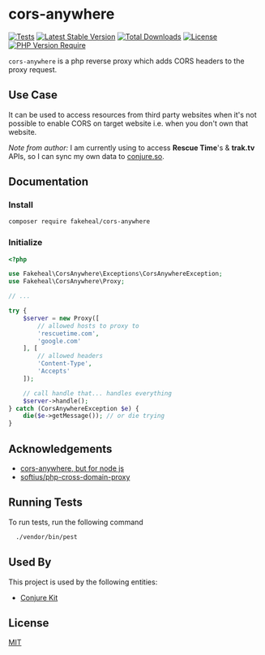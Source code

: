 # cors-anywhere
[![Tests](https://github.com/fakeheal/cors-anywhere/actions/workflows/php.yml/badge.svg?branch=main)](https://github.com/fakeheal/cors-anywhere/actions/workflows/php.yml) 
[![Latest Stable Version](http://poser.pugx.org/fakeheal/cors-anywhere/v)](https://packagist.org/packages/fakeheal/cors-anywhere) 
[![Total Downloads](http://poser.pugx.org/fakeheal/cors-anywhere/downloads)](https://packagist.org/packages/fakeheal/cors-anywhere) 
[![License](http://poser.pugx.org/fakeheal/cors-anywhere/license)](https://packagist.org/packages/fakeheal/cors-anywhere) 
[![PHP Version Require](http://poser.pugx.org/fakeheal/cors-anywhere/require/php)](https://packagist.org/packages/fakeheal/cors-anywhere)

`cors-anywhere` is a php reverse proxy which adds CORS headers to the proxy request.

## Use Case

It can be used to access resources from third party websites when it's not possible to enable CORS on target website
i.e. when you don't own that website.

_Note from author:_ I am currently using to access **Rescue Time**'s & **trak.tv** APIs, so I can sync my own data to [conjure.so](https://conjure.so).

## Documentation

### Install

```sh
composer require fakeheal/cors-anywhere
```

### Initialize

```php
<?php

use Fakeheal\CorsAnywhere\Exceptions\CorsAnywhereException;
use Fakeheal\CorsAnywhere\Proxy;

// ...

try {
    $server = new Proxy([
        // allowed hosts to proxy to
        'rescuetime.com',
        'google.com'
    ], [
        // allowed headers
        'Content-Type',
        'Accepts'    
    ]);

    // call handle that... handles everything
    $server->handle();
} catch (CorsAnywhereException $e) {
    die($e->getMessage()); // or die trying
}
```

## Acknowledgements

- [cors-anywhere, but for node js](https://github.com/Rob--W/cors-anywhere)
- [softius/php-cross-domain-proxy](https://github.com/softius/php-cross-domain-proxy)


## Running Tests

To run tests, run the following command

```bash
  ./vendor/bin/pest
```

## Used By

This project is used by the following entities:

- [Conjure Kit](conjure-kit.vercel.app)

## License

[MIT](https://choosealicense.com/licenses/mit/)

